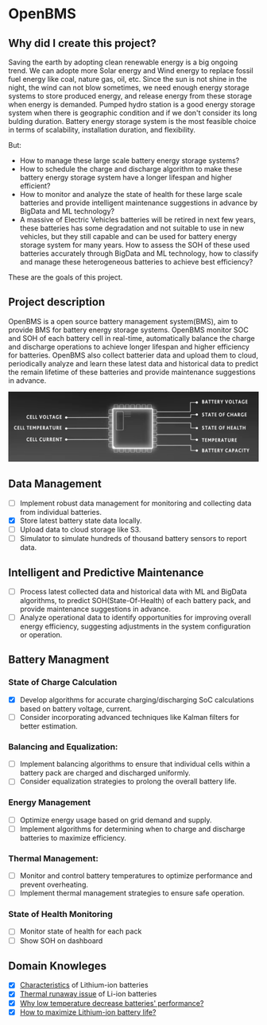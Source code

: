 # OpenBMS
## Why did I create this project?
Saving the earth by adopting clean renewable energy is a big ongoing trend. We can adopte more Solar energy and Wind energy to replace fossil fuel energy like coal, nature gas, oil, etc. Since the sun is not shine in the night, the wind can not blow sometimes, we need enough energy storage systems to store produced energy, and release energy from these storage when energy is demanded. Pumped hydro station is a good energy storage system when there is geographic condition and if we don't consider its long bulding duration. Battery energy storage system is the most feasible choice in terms of scalability, installation duration, and flexibility.

But:
- How to manage these large scale battery energy storage systems?
- How to schedule the charge and discharge algorithm to make these battery energy storage system have a longer lifespan and higher efficient?
- How to monitor and analyze the state of health for these large scale batteries and provide intelligent maintenance suggestions in advance by BigData and ML technology?
- A massive of Electric Vehicles batteries will be retired in next few years, these batteries has some degradation and not suitable to use in new vehicles, but they still capable and can be used for battery energy storage system for many years. How to assess the SOH of these used batteries accurately through BigData and ML technology, how to classify and manage these heterogeneous batteries to achieve best efficiency?

These are the goals of this project.

## Project description
OpenBMS is a open source battery management system(BMS), aim to provide BMS for battery energy storage systems. OpenBMS monitor SOC and SOH of each battery cell in real-time, automatically balance the charge and discharge operations to achieve longer lifespan and higher efficiency for batteries. OpenBMS also collect batterier data and upload them to cloud, periodically analyze and learn these latest data and historical data to predict the remain lifetime of these batteries and provide maintenance suggestions in advance. 

![image](./resources/bms-monitor.png)

## Data Management
- [ ] Implement robust data management for monitoring and collecting data from individual batteries.
- [x] Store latest battery state data locally.
- [ ] Upload data to cloud storage like S3.
- [ ] Simulator to simulate hundreds of thousand battery sensors to report data.

## Intelligent and Predictive Maintenance
- [ ] Process latest collected data and historical data with ML and BigData algorithms, to predict SOH(State-Of-Health) of each battery pack, and provide maintenance suggestions in advance.
- [ ] Analyze operational data to identify opportunities for improving overall energy efficiency, suggesting adjustments in the system configuration or operation.

## Battery Managment

### State of Charge Calculation
- [x] Develop algorithms for accurate charging/discharging SoC calculations based on battery voltage, current.
- [ ] Consider incorporating advanced techniques like Kalman filters for better estimation.

### Balancing and Equalization:
- [ ] Implement balancing algorithms to ensure that individual cells within a battery pack are charged and discharged uniformly.
- [ ] Consider equalization strategies to prolong the overall battery life.

### Energy Management
- [ ] Optimize energy usage based on grid demand and supply.
- [ ] Implement algorithms for determining when to charge and discharge batteries to maximize efficiency.

### Thermal Management:
- [ ] Monitor and control battery temperatures to optimize performance and prevent overheating.
- [ ] Implement thermal management strategies to ensure safe operation.

### State of Health Monitoring
- [ ] Monitor state of health for each pack
- [ ] Show SOH on dashboard 

## Domain Knowleges
- [x] [Characteristics](./docs/characteristic-of-lithium-ion-battery.md) of Lithium-ion batteries
- [x] [Thermal runaway issue](./docs/thermal-runaway-issue.md) of Li-ion batteries
- [x] [Why low temperature decrease batteries' performance?](./docs/decreased-perf-under-low-temperature.md)
- [x] [How to maximize Lithium-ion battery life?](./docs/how-to-maximize-lithium-ion-battery-life.md)